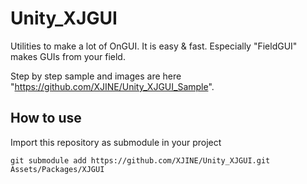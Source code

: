 # Unity_XJGUI

Utilities to make a lot of OnGUI. It is easy & fast. Especially "FieldGUI" makes GUIs from your field.

Step by step sample and images are here "https://github.com/XJINE/Unity_XJGUI_Sample".

## How to use

Import this repository as submodule in your project

```
git submodule add https://github.com/XJINE/Unity_XJGUI.git Assets/Packages/XJGUI
```
